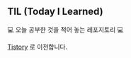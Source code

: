 ## TIL (Today I Learned)
💻 오늘 공부한 것을 적어 놓는 레포지토리 💻

[Tistory](https://codekodo.tistory.com/category/%F0%9F%92%BB%20%EA%B0%9C%EB%B0%9C/TIL) 로 이전합니다.
